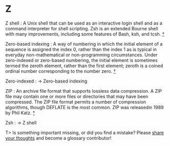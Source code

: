 # Z

Z shell
: A Unix shell that can be used as an interactive login shell and as a command interpreter for shell scripting. Zsh is an extended Bourne shell with many improvements, including some features of Bash, ksh, and tcsh.&nbsp;[†](#w-zsh)

Zero-based indexing
: A way of numbering in which the initial element of a sequence is assigned the index 0, rather than the index 1 as is typical in everyday non-mathematical or non-programming circumstances. Under zero-indexed or zero-based numbering, the initial element is sometimes termed the zeroth element, rather than the first element; zeroth is a coined ordinal number corresponding to the number zero.&nbsp;[†](#w-zero-based-indexing)

Zero-indexed
: → Zero-based indexing

ZIP
: An archive file format that supports lossless data compression. A ZIP file may contain one or more files or directories that may have been compressed. The ZIP file format permits a number of compression algorithms, though DEFLATE is the most common. ZIP was releasedin 1989 by Phil Katz.&nbsp;[†](#w-zip)

Zsh
: → Z shell

T> Is something important missing, or did you find a mistake? Please [share your thoughts](https://github.com/j9t/web-development-glossary/blob/master/manuscript/z.md) and become a glossary&nbsp;contributor!